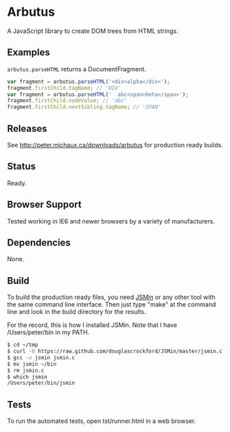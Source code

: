 Arbutus
=====

A JavaScript library to create DOM trees from HTML strings.


Examples
--------

```arbutus.parseHTML``` returns a DocumentFragment.

```javascript
var fragment = arbutus.parseHTML('<div>alpha</div>');
fragment.firstChild.tagName; // 'DIV'
var fragment = arbutus.parseHTML('  abc<span>beta</span>');
fragment.firstChild.nodeValue; // 'abc'
fragment.firstChild.nextSibling.tagName; // 'SPAN'
```


Releases
--------

See http://peter.michaux.ca/downloads/arbutus for production ready builds.


Status
------

Ready.


Browser Support
---------------

Tested working in IE6 and newer browsers by a variety of manufacturers.


Dependencies
------------

None.


Build
-----

To build the production ready files, you need [JSMin](http://www.crockford.com/javascript/jsmin.html) or any other tool with the same command line interface. Then just type "make" at the command line and look in the build directory for the results.

For the record, this is how I installed JSMin. Note that I have /Users/peter/bin in my PATH.

```sh
$ cd ~/tmp
$ curl -O https://raw.github.com/douglascrockford/JSMin/master/jsmin.c
$ gcc -o jsmin jsmin.c
$ mv jsmin ~/bin
$ rm jsmin.c
$ which jsmin
/Users/peter/bin/jsmin
```


Tests
-----

To run the automated tests, open tst/runner.html in a web browser.
